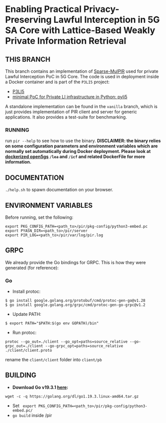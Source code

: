 # Enabling Practical Privacy-Preserving Lawful Interception in 5G SA Core with Lattice-Based Weakly Private Information Retrieval

## THIS BRANCH
This branch contains an implementation of [Sparse-MulPIR](https://eprint.iacr.org/2019/1483) used for private Lawful Interception PoC in 5G Core.
The code is used in deployment inside a Docker container and is part of the ```P3LI5``` project:
- [P3LI5](https://github.com/intx4/P3LI5)
- [minimal PoC for Private LI infrastructure in Python: pyli5](https://github.com/intx4/pyli5)

A standalone implementation can be found in the ```vanilla``` branch, which is just provides implementation of PIR client and server for generic applications. It also provides a test-suite for benchmarking.

### RUNNING
run ```pir --help``` to see how to use the binary. **DISCLAIMER: the binary relies on some configuration parameters and environment variables
which are normally set automatically during Docker deployment. Please look at [dockerized open5gs](https://github.com/intx4/P3LI5) ```/lea``` and ```/icf``` and related DockerFile for more information.**
## DOCUMENTATION
```./help.sh``` to spawn documentation on your browser.
## ENVIRONMENT VARIABLES
Before running, set the following:
```
export PKG_CONFIG_PATH=<path_to>/pir/pkg-config/python3-embed.pc
export PYASN_DIR=<path_to>/pir/server
export PIR_LOG=<path_to>/pir/var/log/pir.log
```

## GRPC
We already provide the Go bindings for GRPC.
This is how they were generated (for reference):
### Go

-   Install protoc:
```
$ go install google.golang.org/protobuf/cmd/protoc-gen-go@v1.28
$ go install google.golang.org/grpc/cmd/protoc-gen-go-grpc@v1.2
```
-  Update PATH:
```
$ export PATH="$PATH:$(go env GOPATH)/bin"
```
- Run protoc:
```
protoc --go_out=./client --go_opt=paths=source_relative --go-grpc_out=./client --go-grpc_opt=paths=source_relative ./client/client.proto
```
rename the ```client/client``` folder into ```client/pb```

## BUILDING
- **Download Go v19.3.1 [here](https://go.dev/doc/install):**
``` 
wget -c -q https://golang.org/dl/go1.19.3.linux-amd64.tar.gz
```
- Set ``` export PKG_CONFIG_PATH=<path_to>/pir/pkg-config/python3-embed.pc/```
- ```go build``` inside /pir
